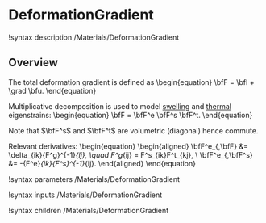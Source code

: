 # DeformationGradient

!syntax description /Materials/DeformationGradient

## Overview

The total deformation gradient is defined as
\begin{equation}
  \bfF = \bfI + \grad \bfu.
\end{equation}

Multiplicative decomposition is used to model [swelling](SwellingDeformationGradient.md) and [thermal](ThermalDeformationGradient.md) eigenstrains:
\begin{equation}
  \bfF = \bfF^e \bfF^s \bfF^t.
\end{equation}

Note that $\bfF^s$ and $\bfF^t$ are volumetric (diagonal) hence commute. 

Relevant derivatives:
\begin{equation}
  \begin{aligned}
    \bfF^e_{,\bfF} &= \delta_{ik}{F^g}^{-1}_{lj}, \quad F^g_{ij} = F^s_{ik}F^t_{kj}, \\
    \bfF^e_{,\bfF^s} &= -{F^e}_{ik}{F^s}^{-1}_{lj}.
  \end{aligned}
\end{equation}

!syntax parameters /Materials/DeformationGradient

!syntax inputs /Materials/DeformationGradient

!syntax children /Materials/DeformationGradient
